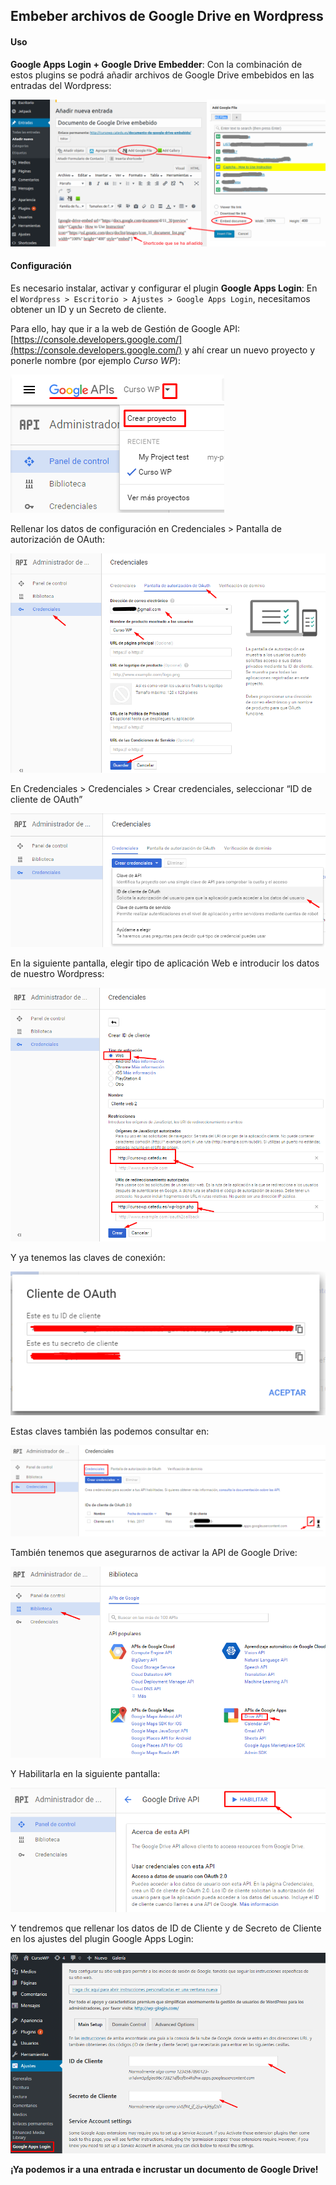 ## Embeber archivos de Google Drive en Wordpress

#### Uso

**Google Apps Login + Google Drive Embedder**: Con la combinación de estos plugins se podrá añadir archivos de Google Drive embebidos en las entradas del Wordpress:

![](/assets/g_embedder_uso.png)

#### Configuración

Es necesario instalar, activar y configurar el plugin **Google Apps Login**: En el `Wordpress > Escritorio > Ajustes > Google Apps Login`, necesitamos obtener un ID y un Secreto de cliente.

Para ello, hay que ir a la web de Gestión de Google API:  [https://console.developers.google.com/](https://console.developers.google.com/) y ahí crear un nuevo proyecto y ponerle nombre \(por ejemplo _Curso WP_\):

![](/assets/google-api-proyecto.png)

Rellenar los datos de configuración en Credenciales &gt; Pantalla de autorización de OAuth:

![](/assets/g_embedder_paso7.png)

En Credenciales &gt; Credenciales &gt; Crear credenciales, seleccionar “ID de cliente de OAuth”

![](/assets/g_embedder_paso8.png)

En la siguiente pantalla, elegir tipo de aplicación Web e introducir los datos de nuestro Wordpress:

![](/assets/g_embedder_paso9.png)

Y ya tenemos las claves de conexión:

![](/assets/g_embedder_paso10.png)

Estas claves también las podemos consultar en:

![](/assets/g_embedder_paso11.png)

También tenemos que asegurarnos de activar la API de Google Drive:

![](/assets/g_embedder_paso12.png)

Y Habilitarla en la siguiente pantalla:

![](/assets/g_embedder_paso13.png)

Y tendremos que rellenar los datos de ID de Cliente y de Secreto de Cliente en los ajustes del plugin Google Apps Login:

![](/assets/g_embedder_paso14.png)

**¡Ya podemos ir a una entrada e incrustar un documento de Google Drive!**

